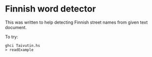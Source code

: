 <!--- -*- mode: markdown -*- -->

# Finnish word detector

This was written to help detecting Finnish street names from given text document.

To try:

    ghci Taivutin.hs
	> readExample

